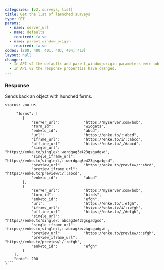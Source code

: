 ```yaml
---
categories: [v2, surveys, list]
title: Get the list of launched surveys
type: GET
params: 
  - name: server_url
  - name: defaults
    required: false
  - name: parent_window_origin
    required: false
codes: [200, 400, 401, 403, 404, 410]
layout: null
changes:
  - In API v2 the defaults and parent_window_origin parameters were added.
  - In API v2 the response properties have changed.
---
```


### Response

Sends back an object with launched forms.

```Status: 200 OK```
```{
     "forms": [
        {
            "server_url":           "https://myserver.com/bob",
            "form_id":              "widgets",
            "enketo_id":            "abcd",
            "url":                  "https://enke.to/::abcd",
            "iframe_url":           "https://enke.to/i/::abcd",
            "offline_url":          "https://enke.to/_/#abcd",
            "single_url":           "https://enke.to/single/::werdgag3e423gsgadgsd",
            "single_iframe_url":    "https://enke.to/single/i/::werdgag3e423gsgadgsd",
            "preview_url":          "https://enke.to/preview/::abcd",
            "preview_iframe_url":   "https://enke.to/preview/i/::abcd",
            "enketo_id":            "abcd"
        },
        {
            "server_url":           "https://myserver.com/bob",
            "form_id":              "birds",
            "enketo_id":            "efgh",
            "url":                  "https://enke.to/::efgh",
            "iframe_url":           "https://enke.to/i/::efgh",
            "offline_url":          "https://enke.to/_/#efgh",
            "single_url":           "https://enke.to/single/::abcag3e423gsgadgsd",
            "single_iframe_url":    "https://enke.to/single/i/::abcag3e423gsgadgsd",
            "preview_url":          "https://enke.to/preview/::efgh",
            "preview_iframe_url":   "https://enke.to/preview/i/::efgh",
            "enketo_id":            "efgh"
        }
    ],
    "code": 200
}```
